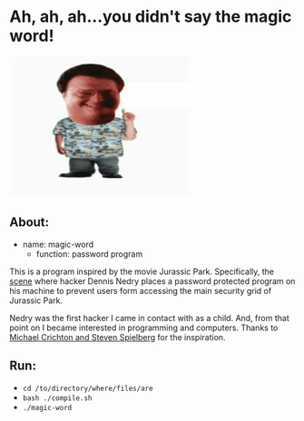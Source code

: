 # Ah, ah, ah...you didn't say the magic word!

<img src = "./data/ned.gif">

## About:

* name: magic-word
    * function: password program

This is a program inspired by the movie Jurassic Park. Specifically, the [scene](http://www.youtube.com/watch?v=RfiQYRn7fBg) where hacker Dennis Nedry places a password protected program on his machine to prevent users form accessing the main security grid of Jurassic Park.

Nedry was the first hacker I came in contact with as a child. And, from that point on I became interested in programming and computers. Thanks to [Michael Crichton and Steven Spielberg](https://www.youtube.com/watch?v=AFYk6k_XGEU) for the inspiration.

## Run:

* `cd /to/directory/where/files/are`
* `bash ./compile.sh`
* `./magic-word`